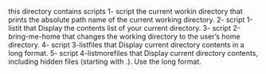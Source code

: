 this directory contains scripts
1- script the current workin directory that prints the absolute path name of the current working directory.
2- script 1-listit that Display the contents list of your current directory.
3- script 2-bring-me-home that changes the working directory to the user’s home directory.
4- script 3-listfiles that Display current directory contents in a long format.
5- script 4-listmorefiles that Display current directory contents, including hidden files (starting with .). Use the long format.
